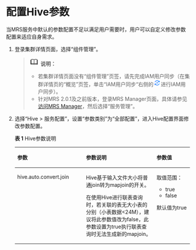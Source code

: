 # 配置Hive参数<a name="ZH-CN_TOPIC_0175227799"></a>

当MRS服务中默认的参数配置不足以满足用户需要时，用户可以自定义修改参数配置来适应自身需求。

1.  登录集群详情页面，选择“组件管理”。

    >![](public_sys-resources/icon-note.gif) **说明：**   
    >-   若集群详情页面没有“组件管理”页签，请先完成IAM用户同步（在集群详情页的“概览”页签，单击“IAM用户同步“右侧的![](figures/zh-cn_image_0207903633.png)进行IAM用户同步）。  
    >-   针对MRS 2.0.1及之前版本，登录MRS Manager页面，具体请参见[访问MRS Manager](访问MRS-Manager.md)，然后选择“服务管理”。  

2.  选择“Hive \> 服务配置”，设置“参数类别”为“全部配置”，进入Hive配置界面修改参数配置。

    **表 1**  Hive参数说明

    <a name="table430163185120"></a>
    <table><thead align="left"><tr id="row2030218315519"><th class="cellrowborder" valign="top" width="39.24392439243925%" id="mcps1.2.4.1.1"><p id="p13021439512"><a name="p13021439512"></a><a name="p13021439512"></a>参数</p>
    </th>
    <th class="cellrowborder" valign="top" width="40.32403240324032%" id="mcps1.2.4.1.2"><p id="p123021739518"><a name="p123021739518"></a><a name="p123021739518"></a>参数说明</p>
    </th>
    <th class="cellrowborder" valign="top" width="20.43204320432043%" id="mcps1.2.4.1.3"><p id="p83026314512"><a name="p83026314512"></a><a name="p83026314512"></a>参数值</p>
    </th>
    </tr>
    </thead>
    <tbody><tr id="row123021438512"><td class="cellrowborder" valign="top" width="39.24392439243925%" headers="mcps1.2.4.1.1 "><p id="p85771584278"><a name="p85771584278"></a><a name="p85771584278"></a>hive.auto.convert.join</p>
    </td>
    <td class="cellrowborder" valign="top" width="40.32403240324032%" headers="mcps1.2.4.1.2 "><p id="p1793160192912"><a name="p1793160192912"></a><a name="p1793160192912"></a>Hive基于输入文件大小将普通join转为mapjoin的开关。</p>
    <p id="p10578155892715"><a name="p10578155892715"></a><a name="p10578155892715"></a>在使用Hive进行联表查询时，若关联的表无大小表的分别（小表数据&lt;24M），建议将此参数值改为false，此参数设置为true执行联表查询时无法生成新的mapjoin。</p>
    </td>
    <td class="cellrowborder" valign="top" width="20.43204320432043%" headers="mcps1.2.4.1.3 "><p id="p857885811274"><a name="p857885811274"></a><a name="p857885811274"></a>取值范围：</p>
    <a name="ul12578135817278"></a><a name="ul12578135817278"></a><ul id="ul12578135817278"><li>true</li><li>false</li></ul>
    <p id="p0578175817271"><a name="p0578175817271"></a><a name="p0578175817271"></a>默认值为true</p>
    </td>
    </tr>
    </tbody>
    </table>


